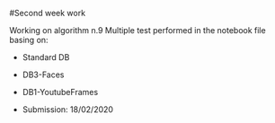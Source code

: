 #Second week work

Working on algorithm n.9
Multiple test performed in the notebook file basing on:
- Standard DB
- DB3-Faces
- DB1-YoutubeFrames


- Submission: 18/02/2020
